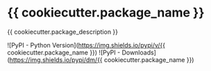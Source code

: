 # {{ cookiecutter.package_name }}

{{ cookiecutter.package_description }}

![PyPI - Python Version](https://img.shields.io/pypi/v/{{ cookiecutter.package_name }})
![PyPI - Downloads](https://img.shields.io/pypi/dm/{{ cookiecutter.package_name }})
